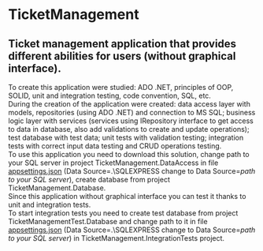 
# TicketManagement
## Ticket management application that provides different abilities for users (without graphical interface).
To create this application were studied: ADO .NET, principles of OOP, SOLID, unit and integration testing, code convention, SQL, etc.  
During the creation of the application were created: data access layer with models, repositories (using ADO .NET) and connection to MS SQL; business logic layer with services (services using IRepository interface to get access to data in database, also add validations to create and update operations); test database with test data; unit tests with validation testing; integration tests with correct input data testing and CRUD operations testing.  
To use this application you need to download this solution, change path to your SQL server in project TicketManagement.DataAccess in file [appsettings.json](https://github.com/EPAM-Gomel-NET-Lab/IlyaRebikau/blob/develop/src/TicketManagement.DataAccess/appsettings.json "Database config") (Data Source=.\\SQLEXPRESS change to Data Source=*path to your SQL server*), create database from project TicketManagement.Database.  
Since this application without graphical interface you can test it thanks to unit and integration tests.  
To start integration tests you need to create test database from project TicketManagementTest.Database and change path to it in file [appsettings.json](https://github.com/EPAM-Gomel-NET-Lab/IlyaRebikau/blob/develop/test/TicketManagement.IntegrationTests/appsettings.json "Test database config") (Data Source=.\\SQLEXPRESS change to Data Source=*path to your SQL server*) in TicketManagement.IntegrationTests project.  
